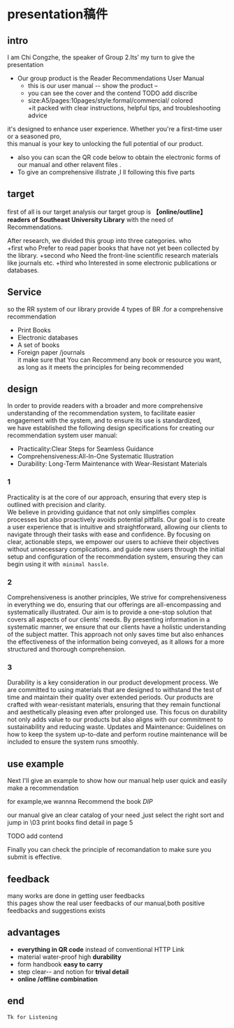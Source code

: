 # presentation稿件
## intro
I am Chi Congzhe, the speaker of Group 2.Its’ my turn to give the presentation   

+ Our group product is the Reader Recommendations User Manual   
  + this is our user manual  -- show the product –
  + you can see the cover and the contend 
  TODO add discribe  
  + size:A5/pages:10pages/style:formal/commercial/ colored  
  +it packed with clear instructions, helpful tips, and troubleshooting advice 
 
 it's designed to enhance user experience. 
 Whether you're a first-time user or a seasoned pro,   
 this manual is your key to unlocking the full potential of our product.

+ also you can scan the QR code below to obtain the electronic forms of  our manual and other relavent files .
+ To give an comprehensive illstrate ,I ll following this five parts 
## target 
first of all is our target analysis 
our target group is **【online/outline】readers of Southeast University Library** with  the need of Recommendations.

After  research, we  divided this group into three categories.
who  
  +first who Prefer to read paper books that have not yet been collected by the library.
  +second who Need the front-line scientific research materials like journals etc.
  +third who Interested in some electronic publications or databases.
## Service
so the RR system of our library provide 4 types of BR .for a comprehensive recommendation
+ Print Books
+ Electronic databases
+ A set of books
+ Foreign paper /journals   
it make sure that You can Recommend any book or resource you want, as long as it meets the principles for being recommended
## design 
In order to provide readers with a broader and more comprehensive understanding of the recommendation system, to facilitate easier engagement with the system, and to ensure its use is standardized,   
we have established the following design specifications for creating our recommendation system user manual:

+ Practicality:Clear Steps for Seamless Guidance
+ Comprehensiveness:All-In-One Systematic Illustration
+ Durability: Long-Term Maintenance with Wear-Resistant Materials
### 1
Practicality is at the core of our approach, 
ensuring that every step is outlined with precision and clarity.  
We believe in providing guidance that not only simplifies complex processes but also proactively avoids potential pitfalls. Our goal is to create a user experience that is intuitive and straightforward, allowing our clients to navigate through their tasks with ease and confidence. By focusing on clear, actionable steps, we empower our users to achieve their objectives without unnecessary complications.  and guide new users through the initial setup and configuration of the recommendation system, ensuring they can begin using it with` minimal hassle`.
### 2
Comprehensiveness is another principles, 
We strive for comprehensiveness in everything we do, ensuring that our offerings are all-encompassing and systematically illustrated. Our aim is to provide a one-stop solution that covers all aspects of our clients' needs. By presenting information in a systematic manner, we ensure that our clients have a holistic understanding of the subject matter. This approach not only saves time but also enhances the effectiveness of the information being conveyed, as it allows for a more structured and thorough comprehension.
### 3
Durability is a key consideration in our product development process. We are committed to using materials that are designed to withstand the test of time and maintain their quality over extended periods. Our products are crafted with wear-resistant materials, ensuring that they remain functional and aesthetically pleasing even after prolonged use. This focus on durability not only adds value to our products but also aligns with our commitment to sustainability and reducing waste.
Updates and Maintenance: Guidelines on how to keep the system up-to-date and perform routine maintenance will be included to ensure the system runs smoothly.

## use example 
Next I'll give an example to show how our manual help user quick and easily make a recommendation

for example,we wannna Recommend the book *DIP* 

our manual give an clear catalog of your need  ,just select the right sort and jump in 
\03 print books find detail in page 5

TODO add contend  

Finally you can check the principle of recomandation to make sure you submit is effective.
   
## feedback
many works are done in getting  user feedbacks  
this pages show the real user feedbacks of our manual,both positive feedbacks and suggestions exists


## advantages
  + **everything in QR code** instead of conventional HTTP Link
  + material water-proof  high **durability**
  + form handbook  **easy to carry**
  + step clear-- and notion for **trival detail**
  + **online /offline combination**
## end
    Tk for Listening